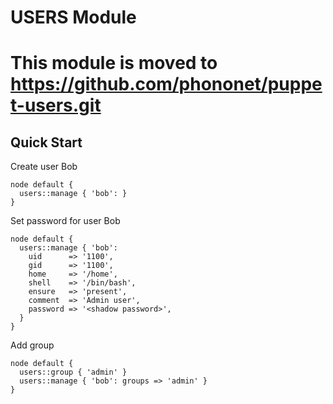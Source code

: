 # USERS Module

# This module is moved to https://github.com/phononet/puppet-users.git

## Quick Start

Create user Bob

```puppet
node default {
  users::manage { 'bob': }
}
```

Set password for user Bob

```puppet
node default {
  users::manage { 'bob':
    uid      => '1100',
    gid      => '1100',
    home     => '/home',
    shell    => '/bin/bash',
    ensure   => 'present',
    comment  => 'Admin user',
    password => '<shadow password>',
  }
}
```

Add group

```puppet
node default {
  users::group { 'admin' }
  users::manage { 'bob': groups => 'admin' }
}
```
